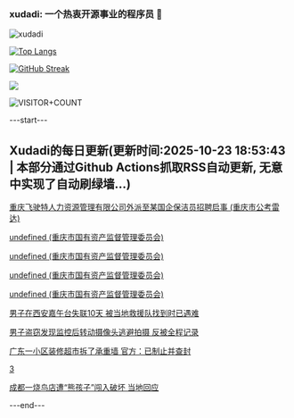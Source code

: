 ### xudadi: 一个热衷开源事业的程序员 👋

![xudadi](https://github-readme-stats-git-masterorgs-github-readme-stats-team.vercel.app/api?username=xudadi)

[![Top Langs](https://github-readme-stats.vercel.app/api/top-langs/?username=xudadi)](https://github.com/anuraghazra/github-readme-stats)

[![GitHub Streak](https://streak-stats.demolab.com?user=xudadi&locale=zh_Hans)](https://git.io/streak-stats)

![](https://raw.githubusercontent.com/xudadi/xudadi/main/assets/github-contribution-grid-snake.svg)

![VISITOR+COUNT](https://komarev.com/ghpvc/?username=xudadi&label=VISITOR+COUNT)


---start---

## Xudadi的每日更新(更新时间:2025-10-23 18:53:43 | 本部分通过Github Actions抓取RSS自动更新, 无意中实现了自动刷绿墙...)

[重庆飞驶特人力资源管理有限公司外派至某国企保洁员招聘启事 (重庆市公考雷达)](https://www.gongkaoleida.com/article/2660519)

[undefined (重庆市国有资产监督管理委员会)](https://dadilab.github.io/feeds/all.xml)

[undefined (重庆市国有资产监督管理委员会)](https://dadilab.github.io/feeds/all.xml)

[undefined (重庆市国有资产监督管理委员会)](https://dadilab.github.io/feeds/all.xml)

[undefined (重庆市国有资产监督管理委员会)](https://dadilab.github.io/feeds/all.xml)

[男子在西安嘉午台失联10天 被当地救援队找到时已遇难](https://m.163.com/news/article/KCI887JH051492T3.html)

[男子盗窃发现监控后转动摄像头逃避拍摄 反被全程记录](https://m.163.com/news/article/KCI887JG051492T3.html)

[广东一小区装修超市拆了承重墙 官方：已制止并查封](https://m.163.com/news/article/KCI7NGD6053469LG.html)

[3](https://m.163.com/touch/news/sub/domestic)

[成都一烧鸟店遭“熊孩子”闯入破坏 当地回应](https://m.163.com/news/article/KCI6406H053469LG.html)

---end---
